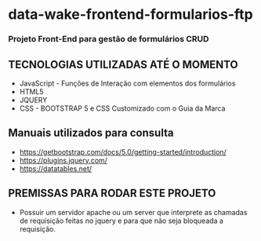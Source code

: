 # data-wake-frontend-formularios-ftp
### Projeto Front-End para gestão de formulários CRUD

## **TECNOLOGIAS UTILIZADAS ATÉ O MOMENTO**

* JavaScript - Funções de Interação com elementos dos formulários
* HTML5
* JQUERY
* CSS - BOOTSTRAP 5 e CSS Customizado com o Guia da Marca
  
## Manuais utilizados para consulta
* https://getbootstrap.com/docs/5.0/getting-started/introduction/
* https://plugins.jquery.com/
* https://datatables.net/

## PREMISSAS PARA RODAR ESTE PROJETO
* Possuir um servidor apache ou um server que interprete as chamadas de requisição feitas no jquery e para que não seja bloqueada a requisição.
